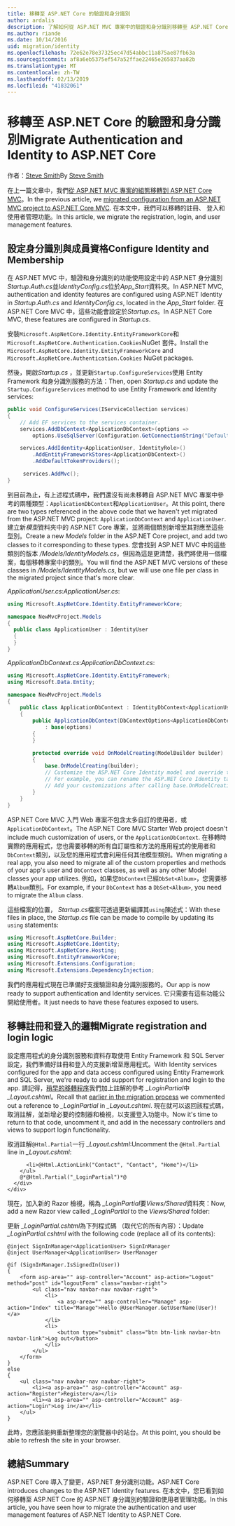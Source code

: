 ```yaml
---
title: 移轉至 ASP.NET Core 的驗證和身分識別
author: ardalis
description: 了解如何從 ASP.NET MVC 專案中的驗證和身分識別移轉至 ASP.NET Core MVC 專案。
ms.author: riande
ms.date: 10/14/2016
uid: migration/identity
ms.openlocfilehash: 72e62e78e37325ec47d54abbc11a875ae87fb63a
ms.sourcegitcommit: af8a6eb5375ef547a52ffae22465e265837aa82b
ms.translationtype: MT
ms.contentlocale: zh-TW
ms.lasthandoff: 02/13/2019
ms.locfileid: "41832061"
---
```

# <a name="migrate-authentication-and-identity-to-aspnet-core"></a><span data-ttu-id="2aeb3-103">移轉至 ASP.NET Core 的驗證和身分識別</span><span class="sxs-lookup"><span data-stu-id="2aeb3-103">Migrate Authentication and Identity to ASP.NET Core</span></span>

<span data-ttu-id="2aeb3-104">作者：[Steve Smith](https://ardalis.com/)</span><span class="sxs-lookup"><span data-stu-id="2aeb3-104">By [Steve Smith](https://ardalis.com/)</span></span>

<span data-ttu-id="2aeb3-105">在上一篇文章中，我們[從 ASP.NET MVC 專案的組態移轉到 ASP.NET Core MVC](xref:migration/configuration)。</span><span class="sxs-lookup"><span data-stu-id="2aeb3-105">In the previous article, we [migrated configuration from an ASP.NET MVC project to ASP.NET Core MVC](xref:migration/configuration).</span></span> <span data-ttu-id="2aeb3-106">在本文中，我們可以移轉的註冊、 登入和使用者管理功能。</span><span class="sxs-lookup"><span data-stu-id="2aeb3-106">In this article, we migrate the registration, login, and user management features.</span></span>

## <a name="configure-identity-and-membership"></a><span data-ttu-id="2aeb3-107">設定身分識別與成員資格</span><span class="sxs-lookup"><span data-stu-id="2aeb3-107">Configure Identity and Membership</span></span>

<span data-ttu-id="2aeb3-108">在 ASP.NET MVC 中，驗證和身分識別的功能使用設定中的 ASP.NET 身分識別*Startup.Auth.cs*並*IdentityConfig.cs*位於*App_Start*資料夾。</span><span class="sxs-lookup"><span data-stu-id="2aeb3-108">In ASP.NET MVC, authentication and identity features are configured using ASP.NET Identity in *Startup.Auth.cs* and *IdentityConfig.cs*, located in the *App_Start* folder.</span></span> <span data-ttu-id="2aeb3-109">在 ASP.NET Core MVC 中，這些功能會設定於*Startup.cs*。</span><span class="sxs-lookup"><span data-stu-id="2aeb3-109">In ASP.NET Core MVC, these features are configured in *Startup.cs*.</span></span>

<span data-ttu-id="2aeb3-110">安裝`Microsoft.AspNetCore.Identity.EntityFrameworkCore`和`Microsoft.AspNetCore.Authentication.Cookies`NuGet 套件。</span><span class="sxs-lookup"><span data-stu-id="2aeb3-110">Install the `Microsoft.AspNetCore.Identity.EntityFrameworkCore` and `Microsoft.AspNetCore.Authentication.Cookies` NuGet packages.</span></span>

<span data-ttu-id="2aeb3-111">然後，開啟*Startup.cs* ，並更新`Startup.ConfigureServices`使用 Entity Framework 和身分識別服務的方法：</span><span class="sxs-lookup"><span data-stu-id="2aeb3-111">Then, open *Startup.cs* and update the `Startup.ConfigureServices` method to use Entity Framework and Identity services:</span></span>

```csharp
public void ConfigureServices(IServiceCollection services)
{
    // Add EF services to the services container.
    services.AddDbContext<ApplicationDbContext>(options =>
        options.UseSqlServer(Configuration.GetConnectionString("DefaultConnection")));

    services.AddIdentity<ApplicationUser, IdentityRole>()
        .AddEntityFrameworkStores<ApplicationDbContext>()
        .AddDefaultTokenProviders();

     services.AddMvc();
}
```

<span data-ttu-id="2aeb3-112">到目前為止，有上述程式碼中，我們還沒有尚未移轉自 ASP.NET MVC 專案中參考的兩種類型：`ApplicationDbContext`和`ApplicationUser`。</span><span class="sxs-lookup"><span data-stu-id="2aeb3-112">At this point, there are two types referenced in the above code that we haven't yet migrated from the ASP.NET MVC project: `ApplicationDbContext` and `ApplicationUser`.</span></span> <span data-ttu-id="2aeb3-113">建立新*模型*資料夾中的 ASP.NET Core 專案，並將兩個類別新增至其對應至這些型別。</span><span class="sxs-lookup"><span data-stu-id="2aeb3-113">Create a new *Models* folder in the ASP.NET Core project, and add two classes to it corresponding to these types.</span></span> <span data-ttu-id="2aeb3-114">您會找到 ASP.NET MVC 中的這些類別的版本 */Models/IdentityModels.cs*，但因為這是更清楚，我們將使用一個檔案，每個移轉專案中的類別。</span><span class="sxs-lookup"><span data-stu-id="2aeb3-114">You will find the ASP.NET MVC versions of these classes in */Models/IdentityModels.cs*, but we will use one file per class in the migrated project since that's more clear.</span></span>

<span data-ttu-id="2aeb3-115">*ApplicationUser.cs*:</span><span class="sxs-lookup"><span data-stu-id="2aeb3-115">*ApplicationUser.cs*:</span></span>

```csharp
using Microsoft.AspNetCore.Identity.EntityFrameworkCore;

namespace NewMvcProject.Models
{
  public class ApplicationUser : IdentityUser
  {
  }
}
```

<span data-ttu-id="2aeb3-116">*ApplicationDbContext.cs*:</span><span class="sxs-lookup"><span data-stu-id="2aeb3-116">*ApplicationDbContext.cs*:</span></span>

```csharp
using Microsoft.AspNetCore.Identity.EntityFramework;
using Microsoft.Data.Entity;

namespace NewMvcProject.Models
{
    public class ApplicationDbContext : IdentityDbContext<ApplicationUser>
    {
        public ApplicationDbContext(DbContextOptions<ApplicationDbContext> options)
            : base(options)
        {
        }

        protected override void OnModelCreating(ModelBuilder builder)
        {
            base.OnModelCreating(builder);
            // Customize the ASP.NET Core Identity model and override the defaults if needed.
            // For example, you can rename the ASP.NET Core Identity table names and more.
            // Add your customizations after calling base.OnModelCreating(builder);
        }
    }
}
```

<span data-ttu-id="2aeb3-117">ASP.NET Core MVC 入門 Web 專案不包含太多自訂的使用者，或`ApplicationDbContext`。</span><span class="sxs-lookup"><span data-stu-id="2aeb3-117">The ASP.NET Core MVC Starter Web project doesn't include much customization of users, or the `ApplicationDbContext`.</span></span> <span data-ttu-id="2aeb3-118">在移轉時實際的應用程式，您也需要移轉的所有自訂屬性和方法的應用程式的使用者和`DbContext`類別，以及您的應用程式會利用任何其他模型類別。</span><span class="sxs-lookup"><span data-stu-id="2aeb3-118">When migrating a real app, you also need to migrate all of the custom properties and methods of your app's user and `DbContext` classes, as well as any other Model classes your app utilizes.</span></span> <span data-ttu-id="2aeb3-119">例如，如果您`DbContext`已經`DbSet<Album>`，您需要移轉`Album`類別。</span><span class="sxs-lookup"><span data-stu-id="2aeb3-119">For example, if your `DbContext` has a `DbSet<Album>`, you need to migrate the `Album` class.</span></span>

<span data-ttu-id="2aeb3-120">這些檔案的位置， *Startup.cs*檔案可透過更新編譯其`using`陳述式：</span><span class="sxs-lookup"><span data-stu-id="2aeb3-120">With these files in place, the *Startup.cs* file can be made to compile by updating its `using` statements:</span></span>

```csharp
using Microsoft.AspNetCore.Builder;
using Microsoft.AspNetCore.Identity;
using Microsoft.AspNetCore.Hosting;
using Microsoft.EntityFrameworkCore;
using Microsoft.Extensions.Configuration;
using Microsoft.Extensions.DependencyInjection;
```

<span data-ttu-id="2aeb3-121">我們的應用程式現在已準備好支援驗證和身分識別服務的。</span><span class="sxs-lookup"><span data-stu-id="2aeb3-121">Our app is now ready to support authentication and Identity services.</span></span> <span data-ttu-id="2aeb3-122">它只需要有這些功能公開給使用者。</span><span class="sxs-lookup"><span data-stu-id="2aeb3-122">It just needs to have these features exposed to users.</span></span>

## <a name="migrate-registration-and-login-logic"></a><span data-ttu-id="2aeb3-123">移轉註冊和登入的邏輯</span><span class="sxs-lookup"><span data-stu-id="2aeb3-123">Migrate registration and login logic</span></span>

<span data-ttu-id="2aeb3-124">設定應用程式的身分識別服務和資料存取使用 Entity Framework 和 SQL Server 設定，我們準備好註冊和登入的支援新增至應用程式。</span><span class="sxs-lookup"><span data-stu-id="2aeb3-124">With Identity services configured for the app and data access configured using Entity Framework and SQL Server, we're ready to add support for registration and login to the app.</span></span> <span data-ttu-id="2aeb3-125">請記得，[稍早的移轉程序](xref:migration/mvc#migrate-the-layout-file)我們加上註解的參考 *_LoginPartial*中 *_Layout.cshtml*。</span><span class="sxs-lookup"><span data-stu-id="2aeb3-125">Recall that [earlier in the migration process](xref:migration/mvc#migrate-the-layout-file) we commented out a reference to *_LoginPartial* in *_Layout.cshtml*.</span></span> <span data-ttu-id="2aeb3-126">現在就可以返回該程式碼，取消註解，並新增必要的控制器和檢視，以支援登入功能中。</span><span class="sxs-lookup"><span data-stu-id="2aeb3-126">Now it's time to return to that code, uncomment it, and add in the necessary controllers and views to support login functionality.</span></span>

<span data-ttu-id="2aeb3-127">取消註解`@Html.Partial`一行 *_Layout.cshtml*:</span><span class="sxs-lookup"><span data-stu-id="2aeb3-127">Uncomment the `@Html.Partial` line in *_Layout.cshtml*:</span></span>

```cshtml
      <li>@Html.ActionLink("Contact", "Contact", "Home")</li>
    </ul>
    @*@Html.Partial("_LoginPartial")*@
  </div>
</div>
```

<span data-ttu-id="2aeb3-128">現在，加入新的 Razor 檢視，稱為 *_LoginPartial*要*Views/Shared*資料夾：</span><span class="sxs-lookup"><span data-stu-id="2aeb3-128">Now, add a new Razor view called *_LoginPartial* to the *Views/Shared* folder:</span></span>

<span data-ttu-id="2aeb3-129">更新 *_LoginPartial.cshtml*為下列程式碼 （取代它的所有內容）：</span><span class="sxs-lookup"><span data-stu-id="2aeb3-129">Update *_LoginPartial.cshtml* with the following code (replace all of its contents):</span></span>

```cshtml
@inject SignInManager<ApplicationUser> SignInManager
@inject UserManager<ApplicationUser> UserManager

@if (SignInManager.IsSignedIn(User))
{
    <form asp-area="" asp-controller="Account" asp-action="Logout" method="post" id="logoutForm" class="navbar-right">
        <ul class="nav navbar-nav navbar-right">
            <li>
                <a asp-area="" asp-controller="Manage" asp-action="Index" title="Manage">Hello @UserManager.GetUserName(User)!</a>
            </li>
            <li>
                <button type="submit" class="btn btn-link navbar-btn navbar-link">Log out</button>
            </li>
        </ul>
    </form>
}
else
{
    <ul class="nav navbar-nav navbar-right">
        <li><a asp-area="" asp-controller="Account" asp-action="Register">Register</a></li>
        <li><a asp-area="" asp-controller="Account" asp-action="Login">Log in</a></li>
    </ul>
}
```

<span data-ttu-id="2aeb3-130">此時，您應該能夠重新整理您的瀏覽器中的站台。</span><span class="sxs-lookup"><span data-stu-id="2aeb3-130">At this point, you should be able to refresh the site in your browser.</span></span>

## <a name="summary"></a><span data-ttu-id="2aeb3-131">總結</span><span class="sxs-lookup"><span data-stu-id="2aeb3-131">Summary</span></span>

<span data-ttu-id="2aeb3-132">ASP.NET Core 導入了變更，ASP.NET 身分識別功能。</span><span class="sxs-lookup"><span data-stu-id="2aeb3-132">ASP.NET Core introduces changes to the ASP.NET Identity features.</span></span> <span data-ttu-id="2aeb3-133">在本文中，您已看到如何移轉至 ASP.NET Core 的 ASP.NET 身分識別的驗證和使用者管理功能。</span><span class="sxs-lookup"><span data-stu-id="2aeb3-133">In this article, you have seen how to migrate the authentication and user management features of ASP.NET Identity to ASP.NET Core.</span></span>
